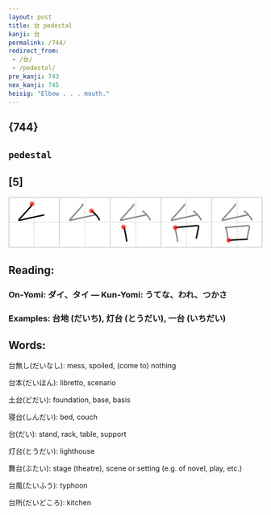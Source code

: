 ```yaml
---
layout: post
title: 台 pedestal
kanji: 台
permalink: /744/
redirect_from:
 - /台/
 - /pedestal/
pre_kanji: 743
nex_kanji: 745
heisig: "Elbow . . . mouth."
---
```


## {744}

## `pedestal`

## [5]

<div class="stroke"><img src="../images/E58FB0.png" /></div>

## Reading:

### On-Yomi: ダイ、タイ &mdash; Kun-Yomi: うてな、われ、つかさ

### Examples: 台地 (だいち), 灯台 (とうだい), 一台 (いちだい)

## Words:

台無し(だいなし): mess, spoiled, (come to) nothing

台本(だいほん): libretto, scenario

土台(どだい): foundation, base, basis

寝台(しんだい): bed, couch

台(だい): stand, rack, table, support

灯台(とうだい): lighthouse

舞台(ぶたい): stage (theatre), scene or setting (e.g. of novel, play, etc.)

台風(たいふう): typhoon

台所(だいどころ): kitchen
